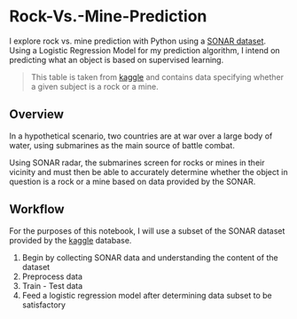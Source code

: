 # Rock-Vs.-Mine-Prediction
I explore rock vs. mine prediction with Python using a [SONAR dataset](https://drive.google.com/file/d/1pQxtljlNVh0DHYg-Ye7dtpDTlFceHVfa/view). Using a Logistic Regression Model for my prediction algorithm, I intend on predicting what an object is based on supervised learning. 
> This table is taken from [kaggle](https://www.kaggle.com/) and contains data specifying whether a given subject is a rock or a mine.

## Overview

In a hypothetical scenario, two countries are at war over a large body of water, using submarines as the main source of battle combat. 

Using SONAR radar, the submarines screen for rocks or mines in their vicinity and must then be able to accurately determine whether the object in question is a rock or a mine based on data provided by the SONAR.

## Workflow

For the purposes of this notebook, I will use a subset of the SONAR dataset provided by the [kaggle](https://www.kaggle.com/) database. 

1. Begin by collecting SONAR data and understanding the content of the dataset
2. Preprocess data
3. Train - Test data
4. Feed a logistic regression model after determining data subset to be satisfactory

